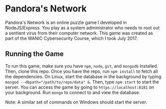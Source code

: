 # Pandora's Network

Pandora's Network is an online puzzle game I developed in NodeJS/Express. You play as a system administrator who needs to root out a sentient virus from their computer network. This game was created as part of the WANIC Cybersecurity Course, which I took July 2017.

## Running the Game

To run this game, make sure you have ```npm```, ```node```, ```git```, and ```mongodb``` installed. Then, clone this repo. Once you have the repo, run ```npm install``` to fetch all the dependencies. 
On Linux, start the database in the background by typing ```mongod --dbpath="/path/to/repo/data" &```. Then, type ```npm start``` to start the server. You can access the game by going to ```https://localhost:8181``` on your background. Run ```mongo``` to connect to and view the database.

Note: A similar set of commands on Windows should start the server.

